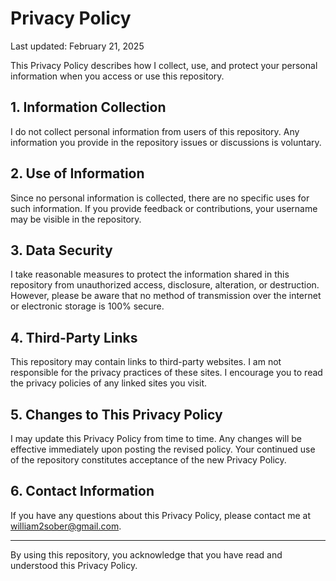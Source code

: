 # Privacy Policy

Last updated: February 21, 2025

This Privacy Policy describes how I collect, use, and protect your personal information when you access or use this repository.

## 1. Information Collection

I do not collect personal information from users of this repository. Any information you provide in the repository issues or discussions is voluntary.

## 2. Use of Information

Since no personal information is collected, there are no specific uses for such information. If you provide feedback or contributions, your username may be visible in the repository.

## 3. Data Security

I take reasonable measures to protect the information shared in this repository from unauthorized access, disclosure, alteration, or destruction. However, please be aware that no method of transmission over the internet or electronic storage is 100% secure.

## 4. Third-Party Links

This repository may contain links to third-party websites. I am not responsible for the privacy practices of these sites. I encourage you to read the privacy policies of any linked sites you visit.

## 5. Changes to This Privacy Policy

I may update this Privacy Policy from time to time. Any changes will be effective immediately upon posting the revised policy. Your continued use of the repository constitutes acceptance of the new Privacy Policy.

## 6. Contact Information

If you have any questions about this Privacy Policy, please contact me at william2sober@gmail.com.

---

By using this repository, you acknowledge that you have read and understood this Privacy Policy.

